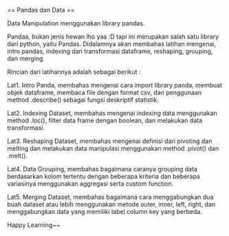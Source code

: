 == Pandas dan Data ==

Data Manipulation menggunakan library pandas.

Pandaa, bukan jenis hewan lho yaa :D tapi ini merupakan salah satu library dari python, yaitu Pandas. Didalamnya akan membahas latihan mengenai, intro pandas, indexing dan transformasi dataframe, reshaping, grouping, dan merging.

Rincian dari latihannya adalah sebagai berikut :

Lat1. Intro Panda, membahas mengenai cara import library panda, membuat objek dataframe, membaca file dengan format csv, dan penggunaan method .describe() sebagai fungsi deskriptif statistik.

Lat2. Indexing Dataset, membahas mengenai indexing data menggunakan method .loc(), filter data frame dengan boolean, dan melakukan data transformasi.

Lat3. Reshaping Dataset, membahas mengenai definisi dari pivoting dan melting dan melakukan data manipulasi menggunakan method .pivot() dan .melt().

Lat4. Data Grouping, membahas bagaimana caranya grouping data berdasarkan kolom tertentu dengan beberapa kriteria dan beberapa variasinya menggunakan aggregasi serta custom function.

Lat5. Merging Dataset, membahas bagaimana cara menggabungkan dua buah dataset atau lebih menggunakan metode outer, inner, left, right, dan menggabungkan data yang memiliki label column key yang berbeda.

Happy Learning~~
